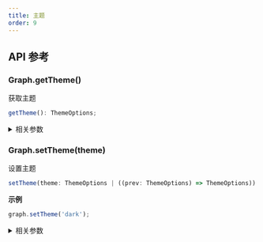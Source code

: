 ```yaml
---
title: 主题
order: 9
---
```


## API 参考

### Graph.getTheme()

获取主题

```typescript
getTheme(): ThemeOptions;
```

<details><summary>相关参数</summary>

**返回值**：

- **类型：** false \| 'light' \| 'dark' \| string

- **描述：** 当前主题

</details>

### Graph.setTheme(theme)

设置主题

```typescript
setTheme(theme: ThemeOptions | ((prev: ThemeOptions) => ThemeOptions)): void;
```

**示例**

```ts
graph.setTheme('dark');
```

<details><summary>相关参数</summary>

<table><thead><tr><th>

参数

</th><th>

类型

</th><th>

描述

</th></tr></thead>
<tbody><tr><td>

theme

</td><td>

false \| 'light' \| 'dark' \| string \| ((prev: false \| 'light' \| 'dark' \| string) =&gt; false \| 'light' \| 'dark' \| string)

</td><td>

主题名

</td></tr>
</tbody></table>

**返回值**：

- **类型：** void

</details>
